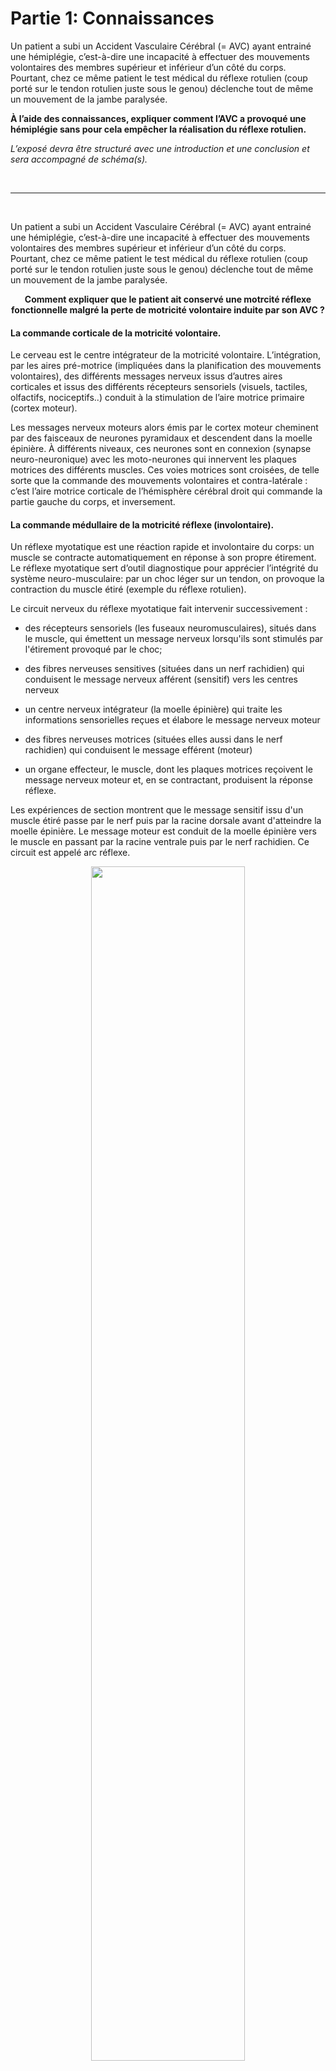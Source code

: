 # Partie 1: Connaissances

Un patient a subi un Accident Vasculaire Cérébral (= AVC) ayant entrainé une hémiplégie, c’est-à-dire une incapacité à effectuer des mouvements volontaires des membres supérieur et inférieur d’un côté du corps. Pourtant, chez ce même patient le test médical du réflexe rotulien (coup porté sur le tendon rotulien juste sous le genou) déclenche tout de même un mouvement de la jambe paralysée.

**À l’aide des connaissances, expliquer comment l’AVC a provoqué une hémiplégie sans pour cela empêcher la réalisation du réflexe rotulien.**

*L’exposé devra être structuré avec une introduction et une conclusion et sera accompagné de schéma(s).*

<p></br></p>

________

<p></br></p>


Un patient a subi un Accident Vasculaire Cérébral (= AVC) ayant entrainé une hémiplégie, c’est-à-dire une incapacité à effectuer des mouvements volontaires des membres supérieur et inférieur d’un côté du corps. Pourtant, chez ce même patient le test médical du réflexe rotulien (coup porté sur le tendon rotulien juste sous le genou) déclenche tout de même un mouvement de la jambe paralysée.

<p align=center><strong>Comment expliquer que le patient ait conservé une motrcité réflexe fonctionnelle malgré la perte de motricité volontaire induite par son AVC ?</strong></p>

#### La commande corticale de la motricité volontaire.

Le cerveau est le centre intégrateur de la motricité volontaire. L’intégration, par les aires pré-motrice (impliquées dans la planification des mouvements volontaires), des différents messages nerveux issus d’autres aires corticales et issus des différents récepteurs sensoriels (visuels, tactiles, olfactifs, nociceptifs..) conduit à la stimulation de l’aire motrice primaire (cortex moteur).

Les messages nerveux moteurs alors émis par le cortex moteur cheminent par des faisceaux de neurones pyramidaux et descendent dans la moelle épinière. À différents niveaux, ces neurones sont en connexion (synapse neuro-neuronique) avec les moto-neurones qui innervent les plaques motrices des différents muscles. Ces voies motrices sont croisées, de telle sorte que la commande des mouvements volontaires et contra-latérale : c’est l’aire motrice corticale de l’hémisphère cérébral droit qui commande la partie gauche du corps, et inversement.

#### La commande médullaire de la motricité réflexe (involontaire).

Un réflexe myotatique est une réaction rapide et involontaire du corps: un muscle se contracte automatiquement en réponse à son propre étirement. Le réflexe myotatique sert d’outil diagnostique pour apprécier l’intégrité du système neuro-musculaire: par un choc léger sur un tendon, on provoque la contraction du muscle étiré (exemple du réflexe rotulien).

Le circuit nerveux du réflexe myotatique fait intervenir successivement :

- des récepteurs sensoriels (les fuseaux neuromusculaires), situés dans le muscle, qui émettent un message nerveux lorsqu'ils sont stimulés par l'étirement provoqué par le choc;

- des fibres nerveuses sensitives (situées dans un nerf rachidien) qui conduisent le message nerveux afférent (sensitif) vers les centres nerveux

- un centre nerveux intégrateur (la moelle épinière) qui traite les informations sensorielles reçues et élabore le message nerveux moteur 

- des fibres nerveuses motrices (situées elles aussi dans le nerf rachidien) qui conduisent le message efférent (moteur)

- un organe effecteur, le muscle, dont les plaques motrices reçoivent le message nerveux moteur et, en se contractant, produisent la réponse réflexe.

Les expériences de section montrent que le message sensitif issu d'un muscle étiré passe par le nerf puis par la racine dorsale avant d'atteindre la moelle épinière. Le message moteur est conduit de la moelle épinière vers le muscle en passant par la racine ventrale puis par le nerf rachidien. Ce circuit est appelé arc réflexe.

<div align=center><a href="https://ipfs.io/ipfs/QmQPEAagV8nDQeZYL8F3bf1jtr3LV1xXo3q5VqoEAHwnXK"><img src="https://ipfs.io/ipfs/QmQPEAagV8nDQeZYL8F3bf1jtr3LV1xXo3q5VqoEAHwnXK" width=70%></a></div>

#### Conclusion.

Un accident vasculaire cérébral (AVC) est un trouble de la circulation sanguine irriguant un territoire du cerveau. La partie normalement irriguée par ce vaisseau cesse alors de fonctionner. 

Ainsi, si les aires motrices situées dans l’hémisphère gauche sont affectées par un AVC, l’individu présentera une hémiplégie droite.

Cependant, l’AVC affectant uniquement le cerveau , et non pas la moelle épinière, les réflexes myotatiques dont le centre intégrateur est la moelle épinière ne seront donc pas affectés, et l’individu conservera une activté réflexe normale.

